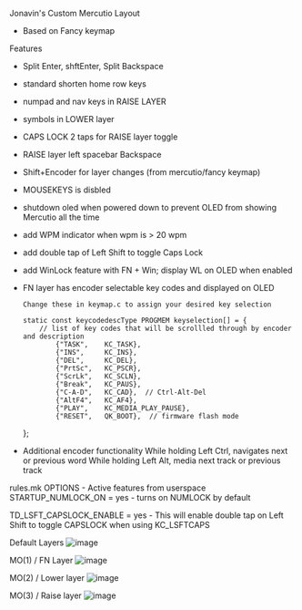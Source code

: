 Jonavin's Custom Mercutio Layout
  - Based on Fancy keymap

Features
  - Split Enter, shftEnter, Split Backspace
  - standard shorten home row keys
  - numpad and nav keys in RAISE LAYER
  - symbols in LOWER layer
  - CAPS LOCK 2 taps for RAISE layer toggle
  - RAISE layer left spacebar Backspace
  - Shift+Encoder for layer changes (from mercutio/fancy keymap)
  - MOUSEKEYS is disbled
  - shutdown oled when powered down to prevent OLED from showing Mercutio all the time
  - add WPM indicator when wpm is > 20 wpm
  - add double tap of Left Shift to toggle Caps Lock
  - add WinLock feature with FN + Win; display WL on OLED when enabled
  
  - FN layer has encoder selectable key codes and displayed on OLED
        
        Change these in keymap.c to assign your desired key selection

        static const keycodedescType PROGMEM keyselection[] = {
            // list of key codes that will be scrollled through by encoder and description
                {"TASK",    KC_TASK},
                {"INS",     KC_INS},
                {"DEL",     KC_DEL},
                {"PrtSc",   KC_PSCR},
                {"ScrLk",   KC_SCLN},
                {"Break",   KC_PAUS},
                {"C-A-D",   KC_CAD},  // Ctrl-Alt-Del
                {"AltF4",   KC_AF4},
                {"PLAY",    KC_MEDIA_PLAY_PAUSE},
                {"RESET",   QK_BOOT},  // firmware flash mode
       };

  - Additional encoder functionality 
        While holding Left Ctrl, navigates next or previous word
        While holding Left Alt, media next track or previous track


rules.mk OPTIONS - Active features from userspace
STARTUP_NUMLOCK_ON = yes
    - turns on NUMLOCK by default

TD_LSFT_CAPSLOCK_ENABLE = yes
    - This will enable double tap on Left Shift to toggle CAPSLOCK when using KC_LSFTCAPS

Default Layers
![image](https://user-images.githubusercontent.com/71780717/127014682-3aa05136-6dc7-4a40-9be1-89a5b584848a.png)

MO(1) / FN Layer
![image](https://user-images.githubusercontent.com/71780717/127014620-a3a36dc6-6e22-4a9b-ad9a-6c6a5d18cbc5.png)

MO(2) / Lower layer
![image](https://user-images.githubusercontent.com/71780717/127014816-09598d62-2d23-42e5-a625-504a79a54ca9.png)

MO(3) / Raise layer
![image](https://user-images.githubusercontent.com/71780717/127014881-a181c198-a7e8-4f48-9789-a7a85eabcbd1.png)




